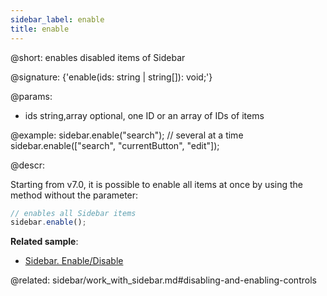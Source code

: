 ```yaml
---
sidebar_label: enable
title: enable
---          
```


@short: enables disabled items of Sidebar

@signature: {'enable(ids: string | string[]): void;'}

@params:
- ids 		string,array		optional, one ID or an array of IDs of items

@example:
sidebar.enable("search");
// several at a time
sidebar.enable(["search", "currentButton", "edit"]);



@descr:

Starting from v7.0, it is possible to enable all items at once by using the method without the parameter:

~~~js
// enables all Sidebar items
sidebar.enable();
~~~



**Related sample**:
- [Sidebar. Enable/Disable](https://snippet.dhtmlx.com/ea9fywne)



@related: sidebar/work_with_sidebar.md#disabling-and-enabling-controls
